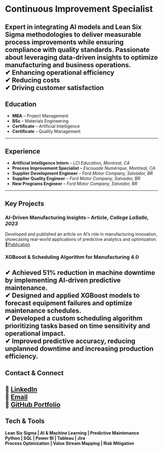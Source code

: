 
# Continuous Improvement Specialist  

Expert in integrating AI models and Lean Six Sigma methodologies to deliver measurable process improvements while ensuring compliance with quality standards. Passionate about leveraging data-driven insights to optimize manufacturing and business operations.  
✔ **Enhancing operational efficiency**  
✔ **Reducing costs**  
✔ **Driving customer satisfaction**  
---

## Education  
- **MBA** – Project Management  
- **BSc** – Materials Engineering  
- **Certificate** – Artificial Intelligence  
- **Certificate** – Quality Management  
---

## Experience  
- **Artificial Intelligence Intern** – *LCI Education, Montreal, CA*  
- **Process Improvement Specialist** – *Escouade Numérique, Montreal, CA*  
- **Supplier Development Engineer** – *Ford Motor Company, Salvador, BR*  
- **Supplier Quality Engineer** – *Ford Motor Company, Salvador, BR*  
- **New Programs Engineer** – *Ford Motor Company, Salvador, BR*  
---

## Key Projects  

### AI-Driven Manufacturing Insights – Article, *College LaSalle, 2023*  
Developed and published an article on AI’s role in manufacturing innovation, showcasing real-world applications of predictive analytics and optimization.  
🔗[Publication](https://github.com/Sasseron/Maintenance_Optimization)  

### XGBoost & Scheduling Algorithm for Manufacturing 4.0  
✔ Achieved 51% reduction in machine downtime by implementing AI-driven predictive maintenance.  
✔ Designed and applied XGBoost models to forecast equipment failures and optimize maintenance schedules.  
✔ Developed a custom scheduling algorithm prioritizing tasks based on time sensitivity and operational impact.  
✔ Improved predictive accuracy, reducing unplanned downtime and increasing production efficiency.  
---

## Contact & Connect  
💼 [LinkedIn](https://www.linkedin.com/in/claudio-sasseron)  
📧 [Email](mailto:your-email@example.com)  
📂 [GitHub Portfolio](https://github.com/Sasseron)  
---

## Tech & Tools  
**Lean Six Sigma | AI & Machine Learning | Predictive Maintenance**  
**Python | SQL | Power BI | Tableau | Jira**  
**Process Optimization | Value Stream Mapping | Risk Mitigation**  

